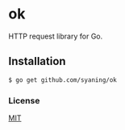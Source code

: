 # ok

HTTP request library for Go.

## Installation

```sh
$ go get github.com/syaning/ok
```

### License

[MIT](./LICENSE)